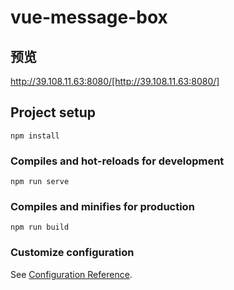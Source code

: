 # vue-message-box

## 预览
http://39.108.11.63:8080/[http://39.108.11.63:8080/]

## Project setup
```
npm install
```

### Compiles and hot-reloads for development
```
npm run serve
```

### Compiles and minifies for production
```
npm run build
```


### Customize configuration
See [Configuration Reference](https://cli.vuejs.org/config/).
